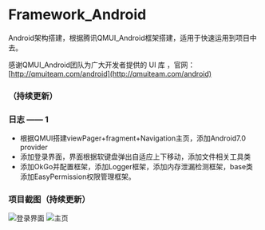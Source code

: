 # Framework_Android
Android架构搭建，根据腾讯QMUI_Android框架搭建，适用于快速运用到项目中去。

感谢QMUI_Android团队为广大开发者提供的 UI 库 ，官网：[http://qmuiteam.com/android](http://qmuiteam.com/android)


### （持续更新）
### 日志 —— 1

- 根据QMUI搭建viewPager+fragment+Navigation主页，添加Android7.0 provider
- 添加登录界面，界面根据软键盘弹出自适应上下移动，添加文件相关工具类
- 添加OkGo并配置框架，添加Logger框架，添加内存泄漏检测框架，base类添加EasyPermission权限管理框架。

### 项目截图（持续更新）
![登录界面](https://raw.githubusercontent.com/FadedYu/Framework_Android/master/img_folder/im_login.png)
![主页](https://raw.githubusercontent.com/FadedYu/Framework_Android/master/img_folder/im_pager1.png)
